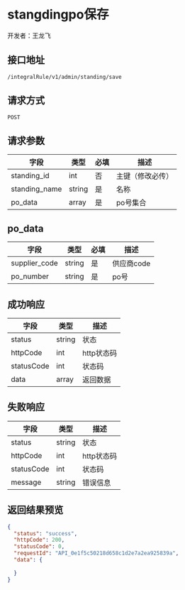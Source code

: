 # stangdingpo保存
开发者：王龙飞

## 接口地址
`/integralRule/v1/admin/standing/save`

## 请求方式
`POST`

## 请求参数
| 字段 | 类型   | 必填 | 描述     |
| ---- | ------ | ---- | -------- |
| standing_id | int | 否 |  主键（修改必传） |
| standing_name | string | 是 |  名称 |
| po_data | array | 是 | po号集合 |

## po_data
| 字段 | 类型   | 必填 | 描述     |
| ---- | ------ | ---- | -------- |
| supplier_code | string | 是 |  供应商code |
| po_number | string | 是 |  po号 |

## 成功响应
| 字段       | 类型    | 描述        |
| ---------- | ------- | ----------- |
| status    | string  | 状态    |
| httpCode     | int  | http状态码    |
| statusCode | int  | 状态码 |
| data  | array  | 返回数据      |

## 失败响应
| 字段       | 类型    | 描述        |
| ---------- | ------- | ----------- |
| status    | string  | 状态    |
| httpCode     | int  | http状态码    |
| statusCode | int  | 状态码 |
| message  | string  | 错误信息      |


## 返回结果预览
```json
{
  "status": "success",
  "httpCode": 200,
  "statusCode": 0,
  "requestId": "API_0e1f5c50218d658c1d2e7a2ea925839a",
  "data": {
  
  }
}
```